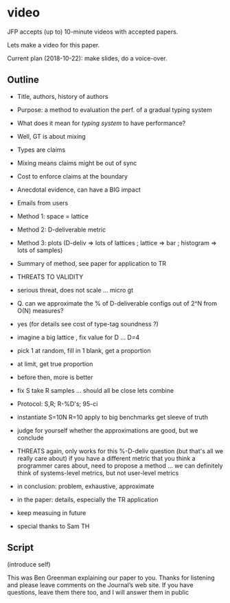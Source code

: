 video
===

JFP accepts (up to) 10-minute videos with accepted papers.

Lets make a video for this paper.

Current plan (2018-10-22): make slides, do a voice-over.


Outline
---

- Title, authors, history of authors
- Purpose: a method to evaluation the perf. of a gradual typing system
- What does it mean for _typing system_ to have performance?
- Well, GT is about mixing
- Types are claims
- Mixing means claims might be out of sync
- Cost to enforce claims at the boundary
- Anecdotal evidence, can have a BIG impact
- Emails from users
- Method 1: space = lattice
- Method 2: D-deliverable metric
- Method 3: plots (D-deliv => lots of lattices ; lattice => bar ; histogram => lots of samples)
- Summary of method, see paper for application to TR
- THREATS TO VALIDITY
- serious threat, does not scale ... micro gt
- Q. can we approximate the % of D-deliverable configs out of 2^N from O(N) measures?
- yes (for details see cost of type-tag soundness ?)
- imagine a big lattice , fix value for D ... D=4
- pick 1 at random, fill in 1 blank, get a proportion
- at limit, get true proportion
- before then, more is better
- fix S take R samples ... should all be close lets combine
- Protocol: S,R; R-%D's; 95-ci
- instantiate S=10N R=10 apply to big benchmarks get sleeve of truth
- judge for yourself whether the approximations are good, but we conclude
- THREATS again, only works for this %-D-deliv question (but that's all we really care about)
  if you have a different metric that you think a programmer cares about, need to propose a method
  ... we can definitely think of systems-level metrics, but not user-level metrics
- in conclusion: problem, exhaustive, approximate
- in the paper: details, especially the TR application
- keep measuing in future

- special thanks to Sam TH


Script
---

(introduce self)

This was Ben Greenman explaining our paper to you. Thanks for listening and
please leave comments on the Journal’s web site. If you have questions, leave
them there too, and I will answer them in public
